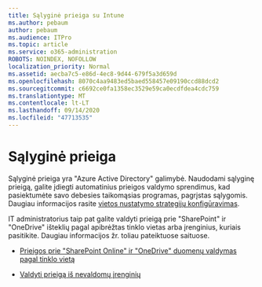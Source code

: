 ```yaml
---
title: Sąlyginė prieiga su Intune
ms.author: pebaum
author: pebaum
ms.audience: ITPro
ms.topic: article
ms.service: o365-administration
ROBOTS: NOINDEX, NOFOLLOW
localization_priority: Normal
ms.assetid: aecba7c5-e86d-4ec8-9d44-679f5a3d659d
ms.openlocfilehash: 8070c4aa9483ed5baed558457e09190ccd88dcd2
ms.sourcegitcommit: c6692ce0fa1358ec3529e59ca0ecdfdea4cdc759
ms.translationtype: MT
ms.contentlocale: lt-LT
ms.lasthandoff: 09/14/2020
ms.locfileid: "47713535"
---
```

# <a name="conditional-access"></a>Sąlyginė prieiga

Sąlyginė prieiga yra "Azure Active Directory" galimybė. Naudodami sąlyginę prieigą, galite įdiegti automatinius prieigos valdymo sprendimus, kad pasiektumėte savo debesies taikomąsias programas, pagrįstas sąlygomis. Daugiau informacijos rasite [vietos nustatymo strategijų konfigūravimas](https://docs.microsoft.com/azure/active-directory/conditional-access/overview).

IT administratorius taip pat galite valdyti prieigą prie "SharePoint" ir "OneDrive" išteklių pagal apibrėžtas tinklo vietas arba įrenginius, kuriais pasitikite. Daugiau informacijos žr. toliau pateiktuose saituose.

- [Prieigos prie "SharePoint Online" ir "OneDrive" duomenų valdymas pagal tinklo vietą](https://docs.microsoft.com/sharepoint/control-access-based-on-network-location)

- [Valdyti prieigą iš nevaldomų įrenginių](https://docs.microsoft.com/sharepoint/control-access-from-unmanaged-devices)

